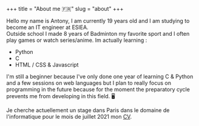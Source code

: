 +++
title = "About me 🇫🇷"
slug = "about"
+++

Hello my name is Antony, I am currently 19 years old and I am studying to become an IT engineer at ESIEA.  
Outside school I made 8 years of Badminton my favorite sport and I often play games or watch series/anime.
Im actually learning :  
- Python  
- C   
- HTML / CSS & Javascript

I'm still a beginner because I've only done one year of learning C & Python and a few sessions on web languages but
I plan to really focus on programming in the future because for the moment the preparatory cycle prevents me from developing in this field. 🖥


 Je cherche actuellement un stage dans Paris dans le domaine de l'informatique pour le mois de juillet 2021 mon [CV](https://bit.ly/2Tr03IG "Mon CV").
